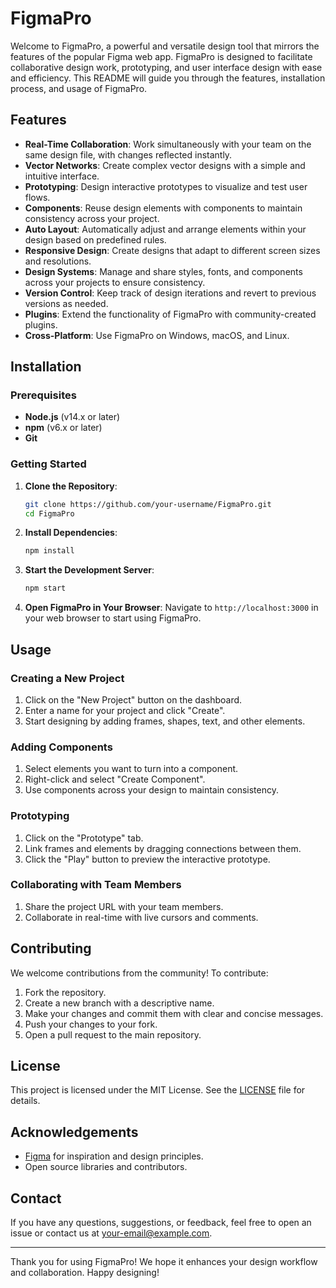 # FigmaPro

Welcome to FigmaPro, a powerful and versatile design tool that mirrors the features of the popular Figma web app. FigmaPro is designed to facilitate collaborative design work, prototyping, and user interface design with ease and efficiency. This README will guide you through the features, installation process, and usage of FigmaPro.

## Features

- **Real-Time Collaboration**: Work simultaneously with your team on the same design file, with changes reflected instantly.
- **Vector Networks**: Create complex vector designs with a simple and intuitive interface.
- **Prototyping**: Design interactive prototypes to visualize and test user flows.
- **Components**: Reuse design elements with components to maintain consistency across your project.
- **Auto Layout**: Automatically adjust and arrange elements within your design based on predefined rules.
- **Responsive Design**: Create designs that adapt to different screen sizes and resolutions.
- **Design Systems**: Manage and share styles, fonts, and components across your projects to ensure consistency.
- **Version Control**: Keep track of design iterations and revert to previous versions as needed.
- **Plugins**: Extend the functionality of FigmaPro with community-created plugins.
- **Cross-Platform**: Use FigmaPro on Windows, macOS, and Linux.

## Installation

### Prerequisites

- **Node.js** (v14.x or later)
- **npm** (v6.x or later)
- **Git**

### Getting Started

1. **Clone the Repository**:
    ```sh
    git clone https://github.com/your-username/FigmaPro.git
    cd FigmaPro
    ```

2. **Install Dependencies**:
    ```sh
    npm install
    ```

3. **Start the Development Server**:
    ```sh
    npm start
    ```

4. **Open FigmaPro in Your Browser**:
    Navigate to `http://localhost:3000` in your web browser to start using FigmaPro.

## Usage

### Creating a New Project

1. Click on the "New Project" button on the dashboard.
2. Enter a name for your project and click "Create".
3. Start designing by adding frames, shapes, text, and other elements.

### Adding Components

1. Select elements you want to turn into a component.
2. Right-click and select "Create Component".
3. Use components across your design to maintain consistency.

### Prototyping

1. Click on the "Prototype" tab.
2. Link frames and elements by dragging connections between them.
3. Click the "Play" button to preview the interactive prototype.

### Collaborating with Team Members

1. Share the project URL with your team members.
2. Collaborate in real-time with live cursors and comments.

## Contributing

We welcome contributions from the community! To contribute:

1. Fork the repository.
2. Create a new branch with a descriptive name.
3. Make your changes and commit them with clear and concise messages.
4. Push your changes to your fork.
5. Open a pull request to the main repository.

## License

This project is licensed under the MIT License. See the [LICENSE](LICENSE) file for details.

## Acknowledgements

- [Figma](https://www.figma.com) for inspiration and design principles.
- Open source libraries and contributors.

## Contact

If you have any questions, suggestions, or feedback, feel free to open an issue or contact us at [your-email@example.com](mailto:your-email@example.com).

---

Thank you for using FigmaPro! We hope it enhances your design workflow and collaboration. Happy designing!
